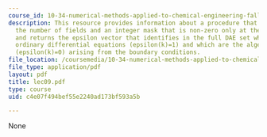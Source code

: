 ```yaml
---
course_id: 10-34-numerical-methods-applied-to-chemical-engineering-fall-2005
description: This resource provides information about a procedure that takes as input
  the number of fields and an integer mask that is non-zero only at the interior points,
  and returns the epsilon vector that identifies in the full DAE set which are the
  ordinary differential equations (epsilon(k)=1) and which are the algebraic equations
  (epsilon(k)=0) arising from the boundary conditions.
file_location: /coursemedia/10-34-numerical-methods-applied-to-chemical-engineering-fall-2005/c4e07f494bef55e2240ad173bf593a5b_lec09.pdf
file_type: application/pdf
layout: pdf
title: lec09.pdf
type: course
uid: c4e07f494bef55e2240ad173bf593a5b

---
```

None